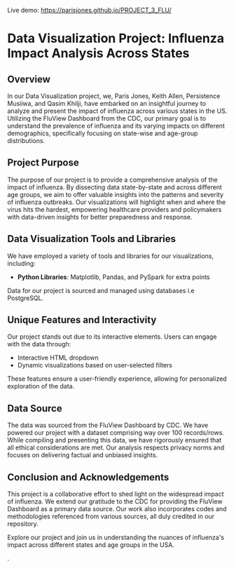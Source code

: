 Live demo: https://parisjones.github.io/PROJECT_3_FLU/


# Data Visualization Project: Influenza Impact Analysis Across States

## Overview

In our Data Visualization project, we, Paris Jones, Keith Allen, Persistence Musiiwa, and Qasim Khilji, have embarked on an insightful journey to analyze and present the impact of influenza across various states in the US. Utilizing the FluView Dashboard from the CDC, our primary goal is to understand the prevalence of influenza and its varying impacts on different demographics, specifically focusing on state-wise and age-group distributions.

## Project Purpose

The purpose of our project is to provide a comprehensive analysis of the impact of influenza. By dissecting data state-by-state and across different age groups, we aim to offer valuable insights into the patterns and severity of influenza outbreaks. Our visualizations will highlight when and where the virus hits the hardest, empowering healthcare providers and policymakers with data-driven insights for better preparedness and response.

## Data Visualization Tools and Libraries

We have employed a variety of tools and libraries for our visualizations, including:

-   **Python Libraries**: Matplotlib, Pandas, and PySpark for extra points

Data for our project is sourced and managed using databases i.e PostgreSQL.

## Unique Features and Interactivity

Our project stands out due to its interactive elements. Users can engage with the data through:

-   Interactive HTML dropdown
-   Dynamic visualizations based on user-selected filters

These features ensure a user-friendly experience, allowing for personalized exploration of the data.

## Data Source

The data was sourced from the FluView Dashboard by CDC. We have powered our project with a dataset comprising way over 100 records/rows. While compiling and presenting this data, we have rigorously ensured that all ethical considerations are met. Our analysis respects privacy norms and focuses on delivering factual and unbiased insights.



## Conclusion and Acknowledgements

This project is a collaborative effort to shed light on the widespread impact of influenza. We extend our gratitude to the CDC for providing the FluView Dashboard as a primary data source. Our work also incorporates codes and methodologies referenced from various sources, all duly credited in our repository.

Explore our project and join us in understanding the nuances of influenza's impact across different states and age groups in the USA.

.
